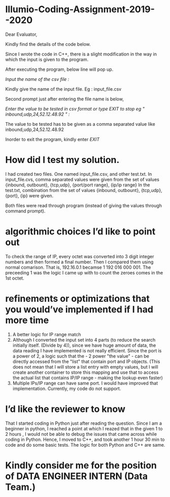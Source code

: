 # Illumio-Coding-Assignment-2019--2020

Dear Evaluator,

Kindly find the details of the code below.

Since I wrote the code in C++, there is a slight modification in the way in which the input is given to the program.

After executing the program, below line will pop up.

 *Input the name of the csv file :*

Kindly give the name of the input file. Eg : input_file.csv

Second prompt just after entering the file name is below,

 *Enter the value to be tested in csv format or type EXIT to stop eg " inbound,udp,24,52.12.48.92 " :*
 
The value to be tested has to be given as a comma separated value like inbound,udp,24,52.12.48.92

Inorder to exit the program, kindly enter *EXIT*


# How did I test my solution.
   I had created two files.
   One named input_file.csv, and other test.txt.
   In input_file.cvs, comma separated values were given from the set of values {inbound, outbount}, {tcp,udp}, {port/port range}, {ip/ip range}
   In the test.txt, combination from the set of values {inbound, outbount}, {tcp,udp}, {port}, {ip} were given.
   
   Both files were read through program (instead of giving the values through command prompt).

# algorithmic choices I’d like to point out
  To check the range of IP, every octet was converted into 3 digit integer numbers and then formed a final number. Then I compared them using normal comarison.
  That is, 192.16.0.1 becamse 1 192 016 000 001. The preceeding 1 was the logic I came up with to count the zeroes comes in the 1st octet.
  
# refinements or optimizations that you would’ve implemented if I had more time
  1. A better logic for IP range match
  2. Although I converted the input set into 4 parts (to reduce the search initially itself. (Divide by 4)), since we have huge amount of data, the data reading I have implemented is not really efficient. 
  Since the port is a power of 2, a logic such that the - 2 power "the value" - can be directly accessed from the "list" that contain port and IP objects. (This does not mean that I will store a list entry with empty values, but I will create another container to store this mapping and use that to access the actual list that contains IP/IP range - making the lookup even faster)
  3. Multiple IPs/IP range can have same port. I would have improved that implementation. Currently, my code do not support.

# I’d like the reviewer to know
  That I started coding in Python just after reading the question. Since I am a beginner in python, I reached a point at which I reazed that in the given 1 to 2 hours , I would not be able to debug the issues that came across while coding in Python. Hence, I moved to C++, and took another 1 hour 30 min to code and do some basic tests. The logic for both Python and C++ are same. 

# Kindly consider me for the position of DATA ENGINEER INTERN (Data Team.) 

